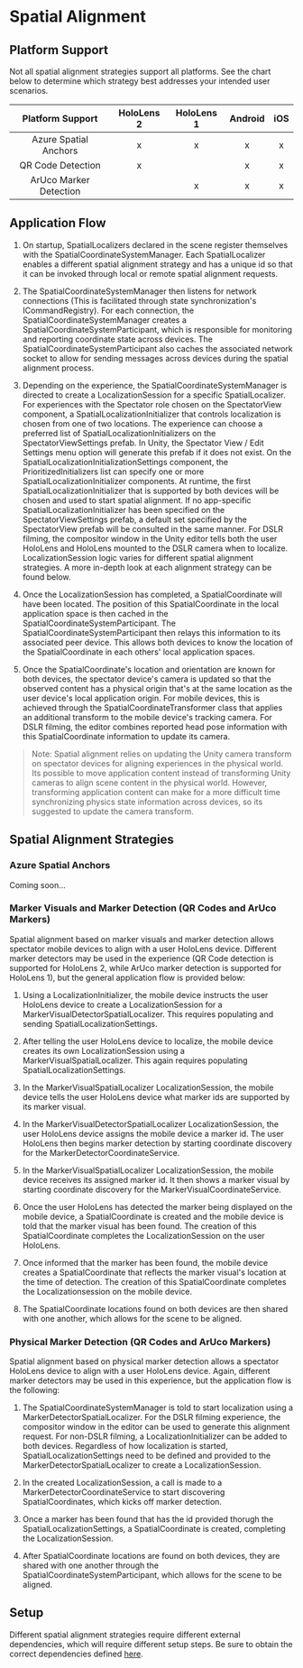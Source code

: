 # Spatial Alignment

## Platform Support

Not all spatial alignment strategies support all platforms. See the chart below to determine which strategy best addresses your intended user scenarios.

| Platform  Support      | HoloLens 2 | HoloLens 1 | Android | iOS |
|:----------------------:|:----------:|:----------:|:-------:|:---:|
| Azure Spatial Anchors  | x          | x          | x       | x   |
| QR Code Detection      | x          |            | x       | x   |
| ArUco Marker Detection |            | x          | x       | x   |

## Application Flow

1. On startup, SpatialLocalizers declared in the scene register themselves with the SpatialCoordinateSystemManager. Each SpatialLocalizer enables a different spatial alignment strategy and has a unique id so that it can be invoked through local or remote spatial alignment requests.

2. The SpatialCoordinateSystemManager then listens for network connections (This is facilitated through state synchronization's ICommandRegistry). For each connection, the SpatialCoordinateSystemManager creates a SpatialCoordinateSystemParticipant, which is responsible for monitoring and reporting coordinate state across devices. The SpatialCoordinateSystemParticipant also caches the associated network socket to allow for sending messages across devices during the spatial alignment process.

3. Depending on the experience, the SpatialCoordinateSystemManager is directed to create a LocalizationSession for a specific SpatialLocalizer. For experiences with the Spectator role chosen on the SpectatorView component, a SpatialLocalizationInitializer that controls localization is chosen from one of two locations. The experience can choose a preferred list of SpatialLocalizationInitializers on the SpectatorViewSettings prefab. In Unity, the Spectator View / Edit Settings menu option will generate this prefab if it does not exist. On the SpatialLocalizationInitializationSettings component, the PrioritizedInitializers list can specify one or more SpatialLocalizationInitializer components. At runtime, the first SpatialLocalizationInitializer that is supported by both devices will be chosen and used to start spatial alignment. If no app-specific SpatialLocalizationInitializer has been specified on the SpectatorViewSettings prefab, a default set specified by the SpectatorView prefab will be consulted in the same manner. For DSLR filming, the compositor window in the Unity editor tells both the user HoloLens and HoloLens mounted to the DSLR camera when to localize. LocalizationSession logic varies for different spatial alignment strategies. A more in-depth look at each alignment strategy can be found below.

4. Once the LocalizationSession has completed, a SpatialCoordinate will have been located. The position of this SpatialCoordinate in the local application space is then cached in the SpatialCoordinateSystemParticipant. The SpatialCoordinateSystemParticipant then relays this information to its associated peer device. This allows both devices to know the location of the SpatialCoordinate in each others' local application spaces.

5. Once the SpatialCoordinate's location and orientation are known for both devices, the spectator device's camera is updated so that the observed content has a physical origin that's at the same location as the user device's local application origin. For mobile devices, this is achieved through the SpatialCoordinateTransformer class that applies an additional transform to the mobile device's tracking camera. For DSLR filming, the editor combines reported head pose information with this SpatialCoordinate information to update its camera.

> Note: Spatial alignment relies on updating the Unity camera transform on spectator devices for aligning experiences in the physical world. Its possible to move application content instead of transforming Unity cameras to align scene content in the physical world. However, transforming application content can make for a more difficult time synchronizing physics state information across devices, so its suggested to update the camera transform.

## Spatial Alignment Strategies

### Azure Spatial Anchors

Coming soon...

### Marker Visuals and Marker Detection (QR Codes and ArUco Markers)

Spatial alignment based on marker visuals and marker detection allows spectator mobile devices to align with a user HoloLens device. Different marker detectors may be used in the experience (QR Code detection is supported for HoloLens 2, while ArUco marker detection is supported for HoloLens 1), but the general application flow is provided below:

1. Using a LocalizationInitializer, the mobile device instructs the user HoloLens device to create a LocalizationSession for a MarkerVisualDetectorSpatialLocalizer. This requires populating and sending SpatialLocalizationSettings.

2. After telling the user HoloLens device to localize, the mobile device creates its own LocalizationSession using a MarkerVisualSpatialLocalizer. This again requires populating SpatialLocalizationSettings.

3. In the MarkerVisualSpatialLocalizer LocalizationSession, the mobile device tells the user HoloLens device what marker ids are supported by its marker visual.

4. In the MarkerVisualDetectorSpatialLocalizer LocalizationSession, the user HoloLens device assigns the mobile device a marker id. The user HoloLens then begins marker detection by starting coordinate discovery for the MarkerDetectorCoordinateService.

5. In the MarkerVisualSpatialLocalizer LocalizationSession, the mobile device receives its assigned marker id. It then shows a marker visual by starting coordinate discovery for the MarkerVisualCoordinateService.

6. Once the user HoloLens has detected the marker being displayed on the mobile device, a SpatialCoordinate is created and the mobile device is told that the marker visual has been found. The creation of this SpatialCoordinate completes the LocalizationSession on the user HoloLens.

7. Once informed that the marker has been found, the mobile device creates a SpatialCoordinate that reflects the marker visual's location at the time of detection. The creation of this SpatialCoordinate completes the Localizationsession on the mobile device.

8. The SpatialCoordinate locations found on both devices are then shared with one another, which allows for the scene to be aligned.

### Physical Marker Detection  (QR Codes and ArUco Markers)

Spatial alignment based on physical marker detection allows a spectator HoloLens device to align with a user HoloLens device. Again, different marker detectors may be used in this experience, but the application flow is the following:

1. The SpatialCoordinateSystemManager is told to start localization using a MarkerDetectorSpatialLocalizer. For the DSLR filming experience, the compositor window in the editor can be used to generate this alignment request. For non-DSLR filming, a LocalizationInitializer can be added to both devices. Regardless of how localization is started, SpatialLocalizationSettings need to be defined and provided to the MarkerDetectorSpatialLocalizer to create a LocalizationSession.

2. In the created LocalizationSession, a call is made to a MarkerDetectorCoordinateService to start discovering SpatialCoordinates, which kicks off marker detection.

3. Once a marker has been found that has the id provided thorugh the SpatialLocalizationSettings, a SpatialCoordinate is created, completing the LocalizationSession.

4. After SpatialCoordinate locations are found on both devices, they are shared with one another through the SpatialCoordinateSystemParticipant, which allows for the scene to be aligned.

## Setup

Different spatial alignment strategies require different external dependencies, which will require different setup steps. Be sure to obtain the correct dependencies defined [here](../../../../doc/SpectatorView.Setup.md).

